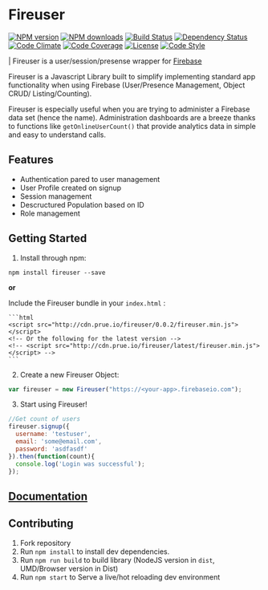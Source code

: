 # Fireuser

[![NPM version][npm-image]][npm-url]
[![NPM downloads][npm-downloads-image]][npm-url]
[![Build Status][travis-image]][travis-url]
[![Dependency Status][daviddm-image]][daviddm-url]
[![Code Climate][climate-image]][climate-url]
[![Code Coverage][coverage-image]][coverage-url]
[![License][license-image]][license-url]
[![Code Style][code-style-image]][code-style-url]

| Fireuser is a user/session/presense wrapper for [Firebase](http://firebase.com)

Fireuser is a Javascript Library built to simplify implementing standard app functionality when using Firebase (User/Presence Management, Object CRUD/ Listing/Counting).

Fireuser is especially useful when you are trying to administer a Firebase data set (hence the name). Administration dashboards are a breeze thanks to functions like `getOnlineUserCount()` that provide analytics data in simple and easy to understand calls.

## Features
* Authentication pared to user management
* User Profile created on signup
* Session management
* Descructured Population based on ID
* Role management


## Getting Started

1. Install through npm:

  `npm install fireuser --save`

  **or**

  Include the Fireuser bundle in your `index.html` :

    ```html
    <script src="http://cdn.prue.io/fireuser/0.0.2/fireuser.min.js"></script>
    <!-- Or the following for the latest version -->
    <!-- <script src="http://cdn.prue.io/fireuser/latest/fireuser.min.js"></script> -->
    ```

2. Create a new Fireuser Object:

  ```javascript
var fireuser = new Fireuser("https://<your-app>.firebaseio.com");
  ```

3. Start using Fireuser!

  ```javascript
  //Get count of users
  fireuser.signup({
    username: 'testuser',
    email: 'some@email.com',
    password: 'asdfasdf'
  }).then(function(count){
    console.log('Login was successful');
  });
  ```

## [Documentation](https://prescottprue.gitbooks.io/fireuser/content/)

## Contributing

1. Fork repository
2. Run `npm install` to install dev dependencies.
3. Run `npm run build` to build library (NodeJS version in `dist`, UMD/Browser version in Dist)
4. Run `npm start` to Serve a live/hot reloading dev environment

[npm-image]: https://img.shields.io/npm/v/fireuser.svg?style=flat-square
[npm-url]: https://npmjs.org/package/fireuser
[npm-downloads-image]: https://img.shields.io/npm/dm/fireuser.svg?style=flat-square
[travis-image]: https://img.shields.io/travis/prescottprue/fireuser/master.svg?style=flat-square
[travis-url]: https://travis-ci.org/prescottprue/fireuser
[daviddm-image]: https://img.shields.io/david/prescottprue/fireuser.svg?style=flat-square
[daviddm-url]: https://david-dm.org/prescottprue/fireuser
[climate-image]: https://img.shields.io/codeclimate/github/prescottprue/fireuser.svg?style=flat-square
[climate-url]: https://codeclimate.com/github/prescottprue/fireuser
[coverage-image]: https://img.shields.io/codeclimate/coverage/github/prescottprue/fireuser.svg?style=flat-square
[coverage-url]: https://codeclimate.com/github/prescottprue/fireuser
[license-image]: https://img.shields.io/npm/l/fireuser.svg?style=flat-square
[license-url]: https://github.com/prescottprue/fireuser/blob/master/LICENSE
[code-style-image]: https://img.shields.io/badge/code%20style-standard-brightgreen.svg?style=flat-square
[code-style-url]: http://standardjs.com/

